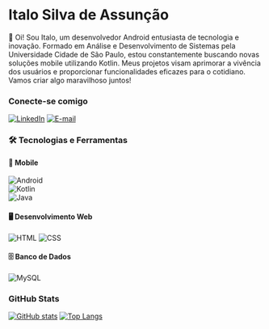 # Italo Silva de Assunção
👋 Oi! Sou Italo, um desenvolvedor Android entusiasta de tecnologia e inovação. Formado em Análise e Desenvolvimento de Sistemas pela Universidade Cidade de São Paulo, estou constantemente buscando novas soluções mobile utilizando Kotlin. Meus projetos visam aprimorar a vivência dos usuários e proporcionar funcionalidades eficazes para o cotidiano. Vamos criar algo maravilhoso juntos!

### Conecte-se comigo
[![LinkedIn](https://img.shields.io/badge/-LinkedIn-000?style=for-the-badge&logo=linkedin&logoColor=30A3DC)](https://www.linkedin.com/in/italosassuncao/)
[![E-mail](https://img.shields.io/badge/-Email-000?style=for-the-badge&logo=microsoft-outlook&logoColor=E94D5F)](mailto:italo18sil@outlook.com)


### 🛠️ Tecnologias e Ferramentas  
#### 📱 Mobile
![Android](https://img.shields.io/badge/Android-3DDC84?style=for-the-badge&logo=android&logoColor=white)  
![Kotlin](https://img.shields.io/badge/Kotlin-0095D5?style=for-the-badge&logo=kotlin&logoColor=white)  
![Java](https://img.shields.io/badge/Java-000?style=for-the-badge&logo=java)  

#### 🖥️ Desenvolvimento Web  
![HTML](https://img.shields.io/badge/HTML-239120?style=for-the-badge&logo=html5&logoColor=white)
![CSS](https://img.shields.io/badge/CSS-239120?&style=for-the-badge&logo=css3&logoColor=white)

#### 🗄️ Banco de Dados  
![MySQL](https://img.shields.io/badge/MySQL-00000F?style=for-the-badge&logo=mysql&logoColor=white)

### GitHub Stats
[![GitHub stats](https://github-readme-stats.vercel.app/api?username=italosassuncao&show_icons=true&bg_color=00000000)](https://github.com/italosassuncao/github-readme-stats)
[![Top Langs](https://github-readme-stats.vercel.app/api/top-langs/?username=italosassuncao&show_icons=true&bg_color=00000000)](https://github.com/italosassuncao/github-readme-stats)
